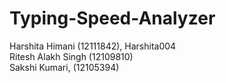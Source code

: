 # Typing-Speed-Analyzer
Harshita Himani (12111842), Harshita004<br>
Ritesh Alakh Singh (12109810)<br>
Sakshi Kumari, (12105394)<br>
